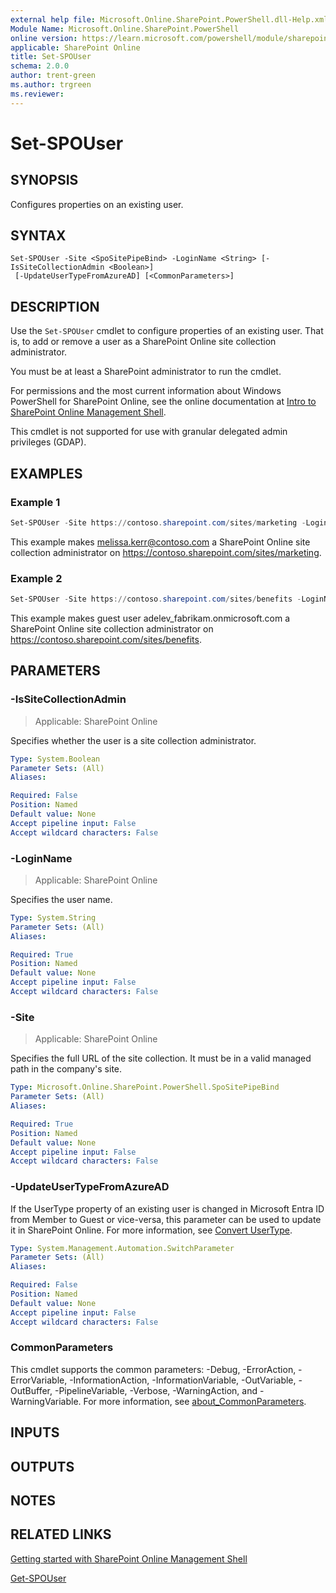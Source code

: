 ```yaml
---
external help file: Microsoft.Online.SharePoint.PowerShell.dll-Help.xml
Module Name: Microsoft.Online.SharePoint.PowerShell
online version: https://learn.microsoft.com/powershell/module/sharepoint-online/set-spouser
applicable: SharePoint Online
title: Set-SPOUser
schema: 2.0.0
author: trent-green
ms.author: trgreen
ms.reviewer:
---
```


# Set-SPOUser

## SYNOPSIS

Configures properties on an existing user.

## SYNTAX

```
Set-SPOUser -Site <SpoSitePipeBind> -LoginName <String> [-IsSiteCollectionAdmin <Boolean>]
 [-UpdateUserTypeFromAzureAD] [<CommonParameters>]
```

## DESCRIPTION

Use the `Set-SPOUser` cmdlet to configure properties of an existing user.
That is, to add or remove a user as a SharePoint Online site collection administrator.

You must be at least a SharePoint administrator to run the cmdlet.

For permissions and the most current information about Windows PowerShell for SharePoint Online, see the online documentation at [Intro to SharePoint Online Management Shell](/powershell/sharepoint/sharepoint-online/introduction-sharepoint-online-management-shell).

This cmdlet is not supported for use with granular delegated admin privileges (GDAP).

## EXAMPLES

### Example 1

```powershell
Set-SPOUser -Site https://contoso.sharepoint.com/sites/marketing -LoginName melissa.kerr@contoso.com -IsSiteCollectionAdmin $true
```

This example makes melissa.kerr@contoso.com a SharePoint Online site collection administrator on <https://contoso.sharepoint.com/sites/marketing>.

### Example 2

```powershell
Set-SPOUser -Site https://contoso.sharepoint.com/sites/benefits -LoginName adelev_fabrikam.onmicrosoft.com#ext#@contoso.onmicrosoft.com -IsSiteCollectionAdmin $true
```

This example makes guest user adelev_fabrikam.onmicrosoft.com a SharePoint Online site collection administrator on <https://contoso.sharepoint.com/sites/benefits>.

## PARAMETERS

### -IsSiteCollectionAdmin

> Applicable: SharePoint Online

Specifies whether the user is a site collection administrator.

```yaml
Type: System.Boolean
Parameter Sets: (All)
Aliases:

Required: False
Position: Named
Default value: None
Accept pipeline input: False
Accept wildcard characters: False
```

### -LoginName

> Applicable: SharePoint Online

Specifies the user name.

```yaml
Type: System.String
Parameter Sets: (All)
Aliases:

Required: True
Position: Named
Default value: None
Accept pipeline input: False
Accept wildcard characters: False
```

### -Site

> Applicable: SharePoint Online

Specifies the full URL of the site collection. It must be in a valid managed path in the company's site.

```yaml
Type: Microsoft.Online.SharePoint.PowerShell.SpoSitePipeBind
Parameter Sets: (All)
Aliases:

Required: True
Position: Named
Default value: None
Accept pipeline input: False
Accept wildcard characters: False
```

### -UpdateUserTypeFromAzureAD
If the UserType property of an existing user is changed in Microsoft Entra ID from Member to Guest or vice-versa, this parameter can be used to update it in SharePoint Online.
For more information, see [Convert UserType](/azure/active-directory/b2b/user-properties#convert-usertype).

```yaml
Type: System.Management.Automation.SwitchParameter
Parameter Sets: (All)
Aliases:

Required: False
Position: Named
Default value: None
Accept pipeline input: False
Accept wildcard characters: False
```

### CommonParameters

This cmdlet supports the common parameters: -Debug, -ErrorAction, -ErrorVariable, -InformationAction, -InformationVariable, -OutVariable, -OutBuffer, -PipelineVariable, -Verbose, -WarningAction, and -WarningVariable. For more information, see [about_CommonParameters](https://go.microsoft.com/fwlink/?LinkID=113216).

## INPUTS

## OUTPUTS

## NOTES

## RELATED LINKS

[Getting started with SharePoint Online Management Shell](/powershell/sharepoint/sharepoint-online/connect-sharepoint-online)

[Get-SPOUser](Get-SPOUser.md)
